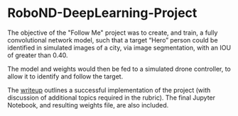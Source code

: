 # RoboND-DeepLearning-Project

The objective of the "Follow Me" project was to create, and train, a fully convolutional network model, such that a target “Hero” person could be identified in simulated images of a city, via image segmentation, with an IOU of greater than 0.40.

The model and weights would then be fed to a simulated drone controller, to allow it to identify and follow the target.

The [writeup](writeup.pdf) outlines a successful implementation of the project (with discussion of additional topics required in the rubric). The final Jupyter Notebook, and resulting weights file, are also included.

